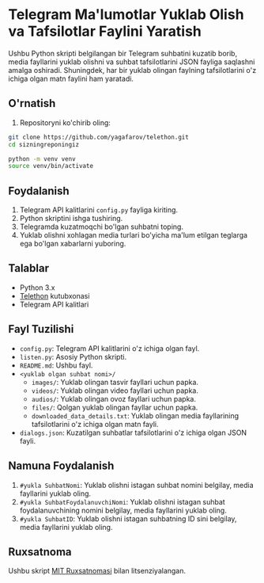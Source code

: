 # Telegram Ma'lumotlar Yuklab Olish va Tafsilotlar Faylini Yaratish

Ushbu Python skripti belgilangan bir Telegram suhbatini kuzatib borib, media fayllarini yuklab olishni va suhbat tafsilotlarini JSON fayliga saqlashni amalga oshiradi. Shuningdek, har bir yuklab olingan faylning tafsilotlarini o'z ichiga olgan matn faylini ham yaratadi.

## O'rnatish

1. Repositoryni ko'chirib oling:
```bash
git clone https://github.com/yagafarov/telethon.git
cd sizningreponingiz
```
```bash
python -m venv venv
source venv/bin/activate
```
## Foydalanish

1. Telegram API kalitlarini `config.py` fayliga kiriting.
2. Python skriptini ishga tushiring.
3. Telegramda kuzatmoqchi bo'lgan suhbatni toping.
4. Yuklab olishni xohlagan media turlari bo'yicha ma'lum etilgan teglarga ega bo'lgan xabarlarni yuboring.

## Talablar

- Python 3.x
- [Telethon](https://github.com/telethon/telethon) kutubxonasi
- Telegram API kalitlari

## Fayl Tuzilishi

- `config.py`: Telegram API kalitlarini o'z ichiga olgan fayl.
- `listen.py`: Asosiy Python skripti.
- `README.md`: Ushbu fayl.
- `<yuklab olgan suhbat nomi>/`
  - `images/`: Yuklab olingan tasvir fayllari uchun papka.
  - `videos/`: Yuklab olingan video fayllari uchun papka.
  - `audios/`: Yuklab olingan ovoz fayllari uchun papka.
  - `files/`: Qolgan yuklab olingan fayllar uchun papka.
  - `downloaded_data_details.txt`: Yuklab olingan media fayllarining tafsilotlarini o'z ichiga olgan matn fayli.
- `dialogs.json`: Kuzatilgan suhbatlar tafsilotlarini o'z ichiga olgan JSON fayli.

## Namuna Foydalanish

1. `#yukla SuhbatNomi`: Yuklab olishni istagan suhbat nomini belgilay, media fayllarini yuklab oling.
2. `#yukla SuhbatFoydalanuvchiNomi`: Yuklab olishni istagan suhbat foydalanuvchining nomini belgilay, media fayllarini yuklab oling.
3. `#yukla SuhbatID`: Yuklab olishni istagan suhbatning ID sini belgilay, media fayllarini yuklab oling.

## Ruxsatnoma

Ushbu skript [MIT Ruxsatnomasi](https://opensource.org/licenses/MIT) bilan litsenziyalangan.
